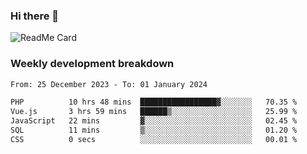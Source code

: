### Hi there 👋

<!--
**itzcy/itzcy** is a ✨ _special_ ✨ repository because its `README.md` (this file) appears on your GitHub profile.

Here are some ideas to get you started:

- 🔭 I’m currently working on ...
- 🌱 I’m currently learning ...
- 👯 I’m looking to collaborate on ...
- 🤔 I’m looking for help with ...
- 💬 Ask me about ...
- 📫 How to reach me: ...
- 😄 Pronouns: ...
- ⚡ Fun fact: ...
-->
![ReadMe Card](https://github-readme-stats.vercel.app/api?username=itzcy&show_icons=true&title_color=2d3198&icon_color=797cb8&text_color=24292e&bg_color=f6f8fa)

### Weekly development breakdown
<!--START_SECTION:waka-->

```txt
From: 25 December 2023 - To: 01 January 2024

PHP          10 hrs 48 mins  █████████████████▓░░░░░░░   70.35 %
Vue.js       3 hrs 59 mins   ██████▒░░░░░░░░░░░░░░░░░░   25.99 %
JavaScript   22 mins         ▓░░░░░░░░░░░░░░░░░░░░░░░░   02.45 %
SQL          11 mins         ▒░░░░░░░░░░░░░░░░░░░░░░░░   01.20 %
CSS          0 secs          ░░░░░░░░░░░░░░░░░░░░░░░░░   00.01 %
```

<!--END_SECTION:waka-->
